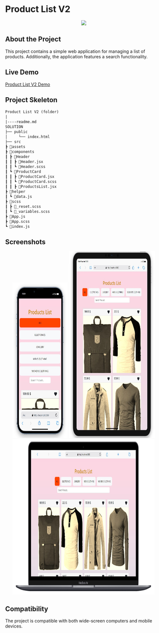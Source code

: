 # Product List V2

<div align="center">
  <img src="./src/assets/pro-list.gif" />
</div>

## About the Project

This project contains a simple web application for managing a list of products. Additionally, the application features a search functionality.


## Live Demo

[Product List V2 Demo]()

## Project Skeleton

```
Product List V2 (folder)
|
|----readme.md        
SOLUTION
├── public
│     └── index.html
├── src
┣ 📂assets
┣ 📂components
┃ ┣ 📂Header
┃ ┃ ┣ 📜Header.jsx
┃ ┃ ┗ 📜Header.scss
┃ ┗ 📂ProductCard
┃ ┃ ┣ 📜ProductCard.jsx
┃ ┃ ┗ 📜ProductCard.scss
┃ ┃ ┣ 📜ProductsList.jsx
┣ 📂helper
┃ ┗ 📜data.js
┣ 📂scss
┃ ┣ 📜_reset.scss
┃ ┗ 📜_variables.scss
┣ 📜App.js
┣ 📜App.scss
┗ 📜index.js
```
## Screenshots

<div align="center">
  <img src="./src/assets/Screenshot_1.jpg"  width="35%" height="500" />
  <img src="./src/assets/Screenshot_2.jpg"  width="55%" height="600" />
  <img src="./src/assets/Screenshot_3.jpg"  width="90.5%" height="500" />
</div>

## Compatibility

The project is compatible with both wide-screen computers and mobile devices.